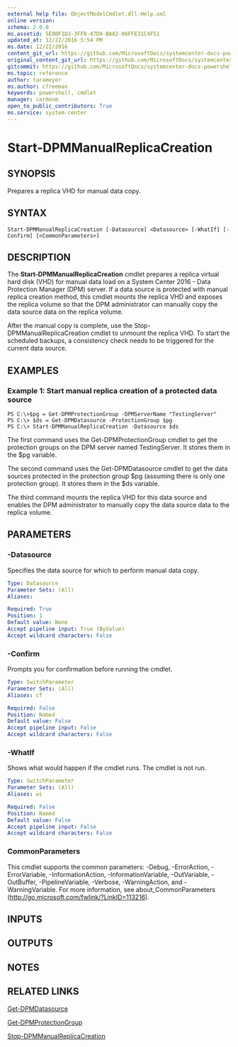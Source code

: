 ```yaml
---
external help file: ObjectModelCmdlet.dll-Help.xml
online version: 
schema: 2.0.0
ms.assetid: 5E8BF1D3-3FF0-47D9-BA82-06FFE31C4F51
updated_at: 12/22/2016 5:54 PM
ms.date: 12/22/2016
content_git_url: https://github.com/MicrosoftDocs/systemcenter-docs-powershell/blob/master/systemcenter-cmdlets/SystemCenter2016/DataProtectionManager/vlatest/Start-DPMManualReplicaCreation.md
original_content_git_url: https://github.com/MicrosoftDocs/systemcenter-docs-powershell/blob/master/systemcenter-cmdlets/SystemCenter2016/DataProtectionManager/vlatest/Start-DPMManualReplicaCreation.md
gitcommit: https://github.com/MicrosoftDocs/systemcenter-docs-powershell/blob/17c3a51bd892aad46c731d9f381f0704b4815004/systemcenter-cmdlets/SystemCenter2016/DataProtectionManager/vlatest/Start-DPMManualReplicaCreation.md
ms.topic: reference
author: tarameyer
ms.author: cfreeman
keywords: powershell, cmdlet
manager: carmonm
open_to_public_contributors: True
ms.service: system-center
---
```


# Start-DPMManualReplicaCreation

## SYNOPSIS
Prepares a replica VHD for manual data copy.

## SYNTAX

```
Start-DPMManualReplicaCreation [-Datasource] <Datasource> [-WhatIf] [-Confirm] [<CommonParameters>]
```

## DESCRIPTION
The **Start-DPMManualReplicaCreation** cmdlet prepares a replica virtual hard disk (VHD) for manual data load on a System Center 2016 - Data Protection Manager (DPM) server.
If a data source is protected with manual replica creation method, this cmdlet mounts the replica VHD and exposes the replica volume so that the DPM administrator can manually copy the data source data on the replica volume.

After the manual copy is complete, use the Stop-DPMManualReplicaCreation cmdlet to unmount the replica VHD.
To start the scheduled backups, a consistency check needs to be triggered for the current data source.

## EXAMPLES

### Example 1: Start manual replica creation of a protected data source
```
PS C:\>$pg = Get-DPMProtectionGroup -DPMServerName "TestingServer"
PS C:\> $ds = Get-DPMDatasource -ProtectionGroup $pg
PS C:\> Start-DPMManualReplicaCreation -Datasource $ds
```

The first command uses the Get-DPMProtectionGroup cmdlet to get the protection groups on the DPM server named TestingServer.
It stores them in the $pg variable.

The second command uses the Get-DPMDatasource cmdlet to get the data sources protected in the protection group $pg (assuming there is only one protection group).
It stores them in the $ds variable.

The third command mounts the replica VHD for this data source and enables the DPM administrator to manually copy the data source data to the replica volume.

## PARAMETERS

### -Datasource
Specifies the data source for which to perform manual data copy.

```yaml
Type: Datasource
Parameter Sets: (All)
Aliases: 

Required: True
Position: 1
Default value: None
Accept pipeline input: True (ByValue)
Accept wildcard characters: False
```

### -Confirm
Prompts you for confirmation before running the cmdlet.

```yaml
Type: SwitchParameter
Parameter Sets: (All)
Aliases: cf

Required: False
Position: Named
Default value: False
Accept pipeline input: False
Accept wildcard characters: False
```

### -WhatIf
Shows what would happen if the cmdlet runs.
The cmdlet is not run.

```yaml
Type: SwitchParameter
Parameter Sets: (All)
Aliases: wi

Required: False
Position: Named
Default value: False
Accept pipeline input: False
Accept wildcard characters: False
```

### CommonParameters
This cmdlet supports the common parameters: -Debug, -ErrorAction, -ErrorVariable, -InformationAction, -InformationVariable, -OutVariable, -OutBuffer, -PipelineVariable, -Verbose, -WarningAction, and -WarningVariable. For more information, see about_CommonParameters (http://go.microsoft.com/fwlink/?LinkID=113216).

## INPUTS

## OUTPUTS

## NOTES

## RELATED LINKS

[Get-DPMDatasource](xref:SystemCenter2016/DataProtectionManager/vlatest/Get-DPMDatasource.md)

[Get-DPMProtectionGroup](xref:SystemCenter2016/DataProtectionManager/vlatest/Get-DPMProtectionGroup.md)

[Stop-DPMManualReplicaCreation](xref:SystemCenter2016/DataProtectionManager/vlatest/Stop-DPMManualReplicaCreation.md)

